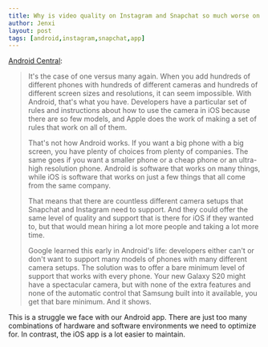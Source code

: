 ```yaml
---
title: Why is video quality on Instagram and Snapchat so much worse on Android than iOS?
author: Jenxi
layout: post
tags: [android,instagram,snapchat,app]
---
```

[Android Central](https://www.androidcentral.com/why-video-quality-instagram-and-snapchat-so-much-worse-android-ios):

> It's the case of one versus many again.
When you add hundreds of different phones with hundreds of different cameras and hundreds of different screen sizes and resolutions, it can seem impossible. With Android, that's what you have. Developers have a particular set of rules and instructions about how to use the camera in iOS because there are so few models, and Apple does the work of making a set of rules that work on all of them.
> 
> That's not how Android works. If you want a big phone with a big screen, you have plenty of choices from plenty of companies. The same goes if you want a smaller phone or a cheap phone or an ultra-high resolution phone. Android is software that works on many things, while iOS is software that works on just a few things that all come from the same company.
> 
> That means that there are countless different camera setups that Snapchat and Instagram need to support. And they could offer the same level of quality and support that is there for iOS if they wanted to, but that would mean hiring a lot more people and taking a lot more time.
> 
> 
> Google learned this early in Android's life: developers either can't or don't want to support many models of phones with many different camera setups. The solution was to offer a bare minimum level of support that works with every phone. Your new Galaxy S20 might have a spectacular camera, but with none of the extra features and none of the automatic control that Samsung built into it available, you get that bare minimum. And it shows.

This is a struggle we face with our Android app. There are just too many combinations of hardware and software environments we need to optimize for. In contrast, the iOS app is a lot easier to maintain.